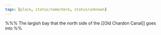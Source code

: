 ```yaml
---
tags: [place, status/namecheck, status/unknown]
---
```


%%% The largish bay that the north side of the [[Old Chardon Canal]] goes into %%
